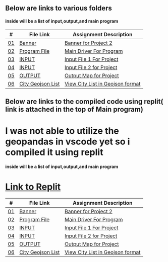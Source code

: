 ## Below are links to various folders
#### inside will be a list of input,output,and main program

|   #    | File Link       | Assignment Description                          |
|------- |-------------------|-------------------------------------------------|
| [01](.Banner) |  [Banner](./Banner) | [ Banner for Project 2](./Banner)|
| [02](.main.py) |  [Program File](./main.py) | [ Main Driver For Program](./main.py)|
| [03](.UFOSightings.csv) |  [INPUT](./UFOSightings.csv) | [ Input File 1 For Project](./UFOSightings.csv)   |
| [04](.StateCapitals.csv) |  [INPUT](./StateCapitals.csv) | [ Input File 2 for Project](./StateCapitals.csv)   |
| [05](.output.geojson) |  [OUTPUT](./output.geojson) | [Output Map for Project](./output.geojson)|
| [06](.cities.geojson) |  [City Geojson List](./cities.geojson) | [View City List in Geojson format](./cities.geojson)|

## Below are links to the compiled code using replit( link is attached in the top of Main program)
# I was not able to utilize the geopandas in vscode yet so i compiled it using replit
#### inside will be a list of input,output,and main program

# [Link to Replit](https://replit.com/@ethancoyle71/geopandas#main.py)

|   #    | File Link       | Assignment Description                          |
|------- |-------------------|-------------------------------------------------|
| [01](.Banner) |  [Banner](./Banner) | [ Banner for Project 2](./Banner)|
| [02](.GeoPandas.py) |  [Program File](./GeoPandas.py) | [ Main Driver For Program](./GeoPandas.py)|
| [03](.UFOSightings.csv) |  [INPUT](./UFOSightings.csv) | [ Input File 1 For Project](./UFOSightings.csv)   |
| [04](.StateCapitals.csv) |  [INPUT](./StateCapitals.csv) | [ Input File 2 for Project](./StateCapitals.csv)   |
| [05](.outputfile.geojson) |  [OUTPUT](./outputfile.geojson) | [Output Map for Project](./outputfile.geojson)|
| [06](.cities.geojson) |  [City Geojson List](./cities.geojson) | [View City List in Geojson format](./cities.geojson)|

